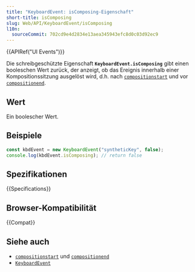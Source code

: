 ```yaml
---
title: "KeyboardEvent: isComposing-Eigenschaft"
short-title: isComposing
slug: Web/API/KeyboardEvent/isComposing
l10n:
  sourceCommit: 702cd9e4d2834e13aea345943efc8d0c03d92ec9
---
```


{{APIRef("UI Events")}}

Die schreibgeschützte Eigenschaft **`KeyboardEvent.isComposing`** gibt einen booleschen Wert zurück, der anzeigt, ob das Ereignis innerhalb einer Kompositionssitzung ausgelöst wird, d.h. nach [`compositionstart`](/de/docs/Web/API/Element/compositionstart_event) und vor [`compositionend`](/de/docs/Web/API/Element/compositionend_event).

## Wert

Ein boolescher Wert.

## Beispiele

```js
const kbdEvent = new KeyboardEvent("syntheticKey", false);
console.log(kbdEvent.isComposing); // return false
```

## Spezifikationen

{{Specifications}}

## Browser-Kompatibilität

{{Compat}}

## Siehe auch

- [`compositionstart`](/de/docs/Web/API/Element/compositionstart_event) und [`compositionend`](/de/docs/Web/API/Element/compositionend_event)
- [`KeyboardEvent`](/de/docs/Web/API/KeyboardEvent)
